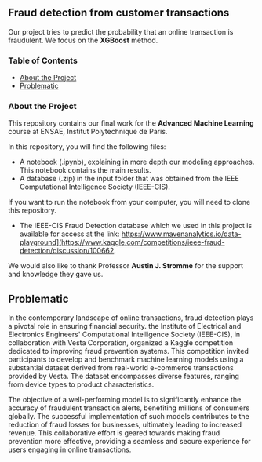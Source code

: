 ## Fraud detection from customer transactions

Our project tries to predict the probability that an online transaction is fraudulent. We focus on the **XGBoost** method.

### Table of Contents

* [About the Project](#about_the_project)
* [Problematic](#prob)
  
### About the Project
This repository contains our final work for the **Advanced Machine Learning** course at ENSAE, Institut Polytechnique de Paris.

In this repository, you will find the following files:
* A notebook (.ipynb), explaining in more depth our modeling approaches. This notebook contains the main results.
* A database (.zip) in the input folder that was obtained from the IEEE Computational Intelligence Society (IEEE-CIS).

If you want to run the notebook from your computer, you will need to clone this repository.

* The IEEE-CIS Fraud Detection database which we used in this project is available for access at the link: https://www.mavenanalytics.io/data-playground](https://www.kaggle.com/competitions/ieee-fraud-detection/discussion/100662.

We would also like to thank Professor **Austin J. Stromme** for the support and knowledge they gave us.

## Problematic
In the contemporary landscape of online transactions, fraud detection plays a pivotal role in ensuring financial security. the Institute of Electrical and Electronics Engineers' Computational Intelligence Society (IEEE-CIS), in collaboration with Vesta Corporation, organized a Kaggle competition dedicated to improving fraud prevention systems. This competition invited participants to develop and benchmark machine learning models using a substantial dataset derived from real-world e-commerce transactions provided by Vesta. The dataset encompasses diverse features, ranging from device types to product characteristics.

The objective of a well-performing model is to significantly enhance the accuracy of fraudulent transaction alerts, benefiting millions of consumers globally. The successful implementation of such models contributes to the reduction of fraud losses for businesses, ultimately leading to increased revenue. This collaborative effort is geared towards making fraud prevention more effective, providing a seamless and secure experience for users engaging in online transactions.
<br>
